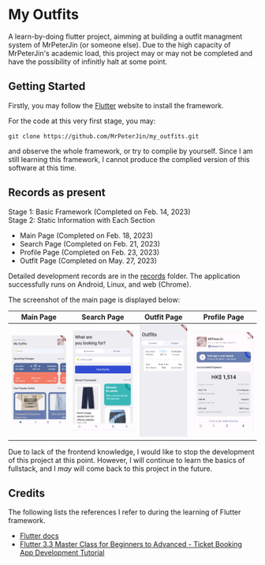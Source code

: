 # My Outfits

A learn-by-doing flutter project, aimming at building a outfit managment system of MrPeterJin (or someone else). Due to the high capacity of MrPeterJin's academic load, this project may or may not be completed and have the possibility of infinitly halt at some point.

## Getting Started
Firstly, you may follow the [Flutter](https://docs.flutter.dev/get-started/install) website to install the framework.

For the code at this very first stage, you may:
```
git clone https://github.com/MrPeterJin/my_outfits.git
```
and observe the whole framework, or try to complie by yourself. Since I am still learning this framework, I cannot produce the complied version of this software at this time.

## Records as present
Stage 1: Basic Framework (Completed on Feb. 14, 2023)                  
Stage 2: Static Information with Each Section
- Main Page (Completed on Feb. 18, 2023)
- Search Page (Completed on Feb. 21, 2023)
- Profile Page (Completed on Feb. 23, 2023)
- Outfit Page (Completed on May. 27, 2023)

Detailed development records are in the [records](./records/) folder. The application successfully runs on Android, Linux, and web (Chrome).

The screenshot of the main page is displayed below: 

| Main Page | Search Page | Outfit Page | Profile Page |
| :---: | :---: | :---: | :---: |
| ![home.png](./records/2023-02-23/home.png) | ![search.png](./records/2023-02-23/search.png) | ![outfit.png](./records/2023-05-27/outfit.png) | ![profile.png](./records/2023-02-23/profile.png) |

Due to lack of the frontend knowledge, I would like to stop the development of this project at this point. However, I will continue to learn the basics of fullstack, and I *may* will come back to this project in the future.

## Credits
The following lists the references I refer to during the learning of Flutter framework.
- [Flutter docs](https://api.flutter.dev/index.html)
- [Flutter 3.3 Master Class for Beginners to Advanced - Ticket Booking App Development Tutorial](https://www.youtube.com/watch?v=71AsYo2q_0Y)
